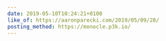 ```yaml
---
date: 2019-05-10T10:24:21+0100
like_of: https://aaronparecki.com/2019/05/09/28/
posting_method: https://monocle.p3k.io/
---
```


